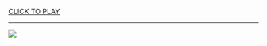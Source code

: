 
<a href="https://premium76.site?title=unblocked_gamaes&ref=13M">CLICK TO PLAY</a></h3>
<hr>

<a href="https://premium76.site?title=unblocked_gamaes&ref=13M"><img src="https://clearcache.store/games.png"></a>


